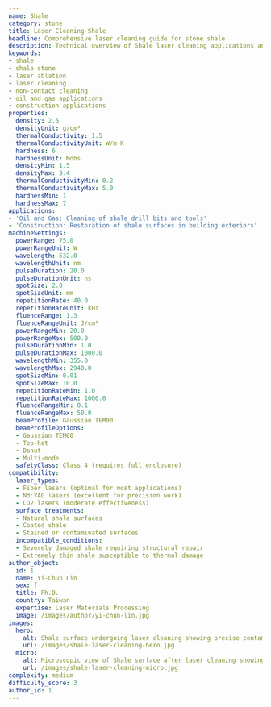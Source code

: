 ```yaml
---
name: Shale
category: stone
title: Laser Cleaning Shale
headline: Comprehensive laser cleaning guide for stone shale
description: Technical overview of Shale laser cleaning applications and parameters
keywords:
- shale
- shale stone
- laser ablation
- laser cleaning
- non-contact cleaning
- oil and gas applications
- construction applications
properties:
  density: 2.5
  densityUnit: g/cm³
  thermalConductivity: 1.5
  thermalConductivityUnit: W/m·K
  hardness: 6
  hardnessUnit: Mohs
  densityMin: 1.5
  densityMax: 3.4
  thermalConductivityMin: 0.2
  thermalConductivityMax: 5.0
  hardnessMin: 1
  hardnessMax: 7
applications:
- 'Oil and Gas: Cleaning of shale drill bits and tools'
- 'Construction: Restoration of shale surfaces in building exteriors'
machineSettings:
  powerRange: 75.0
  powerRangeUnit: W
  wavelength: 532.0
  wavelengthUnit: nm
  pulseDuration: 20.0
  pulseDurationUnit: ns
  spotSize: 2.0
  spotSizeUnit: mm
  repetitionRate: 40.0
  repetitionRateUnit: kHz
  fluenceRange: 1.3
  fluenceRangeUnit: J/cm²
  powerRangeMin: 20.0
  powerRangeMax: 500.0
  pulseDurationMin: 1.0
  pulseDurationMax: 1000.0
  wavelengthMin: 355.0
  wavelengthMax: 2940.0
  spotSizeMin: 0.01
  spotSizeMax: 10.0
  repetitionRateMin: 1.0
  repetitionRateMax: 1000.0
  fluenceRangeMin: 0.1
  fluenceRangeMax: 50.0
  beamProfile: Gaussian TEM00
  beamProfileOptions:
  - Gaussian TEM00
  - Top-hat
  - Donut
  - Multi-mode
  safetyClass: Class 4 (requires full enclosure)
compatibility:
  laser_types:
  - Fiber lasers (optimal for most applications)
  - Nd:YAG lasers (excellent for precision work)
  - CO2 lasers (moderate effectiveness)
  surface_treatments:
  - Natural shale surfaces
  - Coated shale
  - Stained or contaminated surfaces
  incompatible_conditions:
  - Severely damaged shale requiring structural repair
  - Extremely thin shale susceptible to thermal damage
author_object:
  id: 1
  name: Yi-Chun Lin
  sex: f
  title: Ph.D.
  country: Taiwan
  expertise: Laser Materials Processing
  image: /images/author/yi-chun-lin.jpg
images:
  hero:
    alt: Shale surface undergoing laser cleaning showing precise contamination removal
    url: /images/shale-laser-cleaning-hero.jpg
  micro:
    alt: Microscopic view of Shale surface after laser cleaning showing detailed surface structure
    url: /images/shale-laser-cleaning-micro.jpg
complexity: medium
difficulty_score: 3
author_id: 1
---
```

